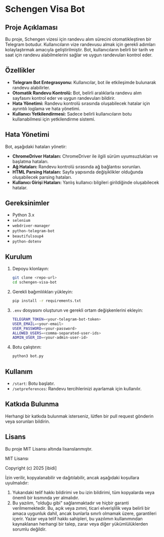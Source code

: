 # Schengen Visa Bot

## Proje Açıklaması

Bu proje, Schengen vizesi için randevu alım sürecini otomatikleştiren bir Telegram botudur. Kullanıcıların vize randevusu almak için gerekli adımları kolaylaştırmak amacıyla geliştirilmiştir. Bot, kullanıcıların belirli bir tarih ve saat için randevu alabilmelerini sağlar ve uygun randevuları kontrol eder.

## Özellikler
- **Telegram Bot Entegrasyonu:** Kullanıcılar, bot ile etkileşimde bulunarak randevu alabilirler.
- **Otomatik Randevu Kontrolü:** Bot, belirli aralıklarla randevu alım sayfasını kontrol eder ve uygun randevuları bildirir.
- **Hata Yönetimi:** Randevu kontrolü sırasında oluşabilecek hatalar için ayrıntılı loglama ve hata yönetimi.
- **Kullanıcı Yetkilendirmesi:** Sadece belirli kullanıcıların botu kullanabilmesi için yetkilendirme sistemi.

## Hata Yönetimi
Bot, aşağıdaki hataları yönetir:
- **ChromeDriver Hataları:** ChromeDriver ile ilgili sürüm uyumsuzlukları ve başlatma hataları.
- **Ağ Hataları:** Randevu kontrolü sırasında ağ bağlantısı sorunları.
- **HTML Parsing Hataları:** Sayfa yapısında değişiklikler olduğunda oluşabilecek parsing hataları.
- **Kullanıcı Girişi Hataları:** Yanlış kullanıcı bilgileri girildiğinde oluşabilecek hatalar.

## Gereksinimler
- Python 3.x
- `selenium`
- `webdriver-manager`
- `python-telegram-bot`
- `beautifulsoup4`
- `python-dotenv`

## Kurulum
1. Depoyu klonlayın:
   ```bash
   git clone <repo-url>
   cd schengen-visa-bot
   ```
2. Gerekli bağımlılıkları yükleyin:
   ```bash
   pip install -r requirements.txt
   ```
3. `.env` dosyasını oluşturun ve gerekli ortam değişkenlerini ekleyin:
   ```bash
   TELEGRAM_TOKEN=<your-telegram-bot-token>
   USER_EMAIL=<your-email>
   USER_PASSWORD=<your-password>
   ALLOWED_USERS=<comma-separated-user-ids>
   ADMIN_USER_ID=<your-admin-user-id>
   ```
4. Botu çalıştırın:
   ```bash
   python3 bot.py
   ```

## Kullanım
- `/start`: Botu başlatır.
- `/setpreferences`: Randevu tercihlerinizi ayarlamak için kullanılır.

## Katkıda Bulunma
Herhangi bir katkıda bulunmak isterseniz, lütfen bir pull request gönderin veya sorunları bildirin.

## Lisans
Bu proje MIT Lisansı altında lisanslanmıştır.

MIT Lisansı

Copyright (c) 2025 [ibidi]

İzin verilir, kopyalanabilir ve dağıtılabilir, ancak aşağıdaki koşullara uyulmalıdır:

1. Yukarıdaki telif hakkı bildirimi ve bu izin bildirimi, tüm kopyalarda veya önemli bir kısmında yer almalıdır.
2. Bu yazılım, "olduğu gibi" sağlanmaktadır ve hiçbir garanti verilmemektedir. Bu, açık veya zımni, ticari elverişlilik veya belirli bir amaca uygunluk dahil, ancak bunlarla sınırlı olmamak üzere, garantileri içerir. Yazar veya telif hakkı sahipleri, bu yazılımın kullanımından kaynaklanan herhangi bir talep, zarar veya diğer yükümlülüklerden sorumlu değildir.
